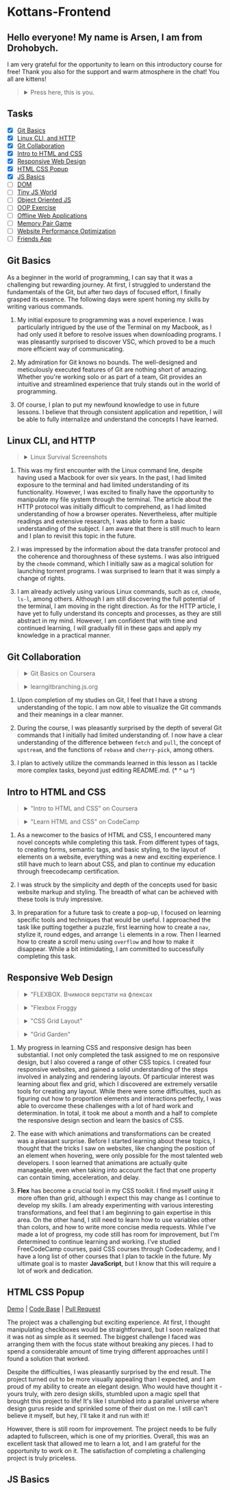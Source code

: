 # Kottans-Frontend

## Hello everyone! My name is Arsen, I am from Drohobych.

I am very grateful for the opportunity to learn on this introductory course for free! Thank you also for the support and warm atmosphere in the chat! You all are kittens!

> <details>
>   <summary>Press here, this is you.</summary>
> <img src="cats img/alotofcats.jpeg"
> </details>

## Tasks

-   [x] [Git Basics](#git-basics)
-   [x] [Linux CLI, and HTTP](#linux-cli-and-http)
-   [x] [Git Collaboration](#git-collaboration)
-   [x] [Intro to HTML and CSS](#intro-to-html-and-css)
-   [x] [Responsive Web Design](#responsive-web-design)
-   [x] [HTML CSS Popup](#html-css-popup)
-   [x] [JS Basics](#js-basics)
-   [ ] [DOM](#dom)
-   [ ] [Tiny JS World](#tiny-js-world)
-   [ ] [Object Oriented JS](#object-oriented-js)
-   [ ] [OOP Exercise](#oop-exercise)
-   [ ] [Offline Web Applications](#offline-web-applications)
-   [ ] [Memory Pair Game](#memory-pair-game)
-   [ ] [Website Performance Optimization](#website-performance-optimization)
-   [ ] [Friends App](#friends-app)

## Git Basics

As a beginner in the world of programming, I can say that it was a challenging but rewarding journey. At first, I struggled to understand the fundamentals of the Git, but after two days of focused effort, I finally grasped its essence. The following days were spent honing my skills by writing various commands.

1. My initial exposure to programming was a novel experience. I was particularly intrigued by the use of the Terminal on my Macbook, as I had only used it before to resolve issues when downloading programs. I was pleasantly surprised to discover VSC, which proved to be a much more efficient way of communicating.

2. My admiration for Git knows no bounds. The well-designed and meticulously executed features of Git are nothing short of amazing. Whether you're working solo or as part of a team, Git provides an intuitive and streamlined experience that truly stands out in the world of programming.

3. Of course, I plan to put my newfound knowledge to use in future lessons. I believe that through consistent application and repetition, I will be able to fully internalize and understand the concepts I have learned.

## Linux CLI, and HTTP

> <details>
>   <summary>Linux Survival Screenshots</summary>
> <img src="task_linux_cli/LinuxQuiz1.png"
>   <summary></summary>
> <img src="task_linux_cli/LinuxQuiz2.png"
>   <summary></summary>
> <img src="task_linux_cli/LinuxQuiz3.png"
>   <summary></summary>
> <img src="task_linux_cli/LinuxQuiz4.png"
> </details>

1. This was my first encounter with the Linux command line, despite having used a Macbook for over six years. In the past, I had limited exposure to the terminal and had limited understanding of its functionality. However, I was excited to finally have the opportunity to manipulate my file system through the terminal. The article about the HTTP protocol was initially difficult to comprehend, as I had limited understanding of how a browser operates. Nevertheless, after multiple readings and extensive research, I was able to form a basic understanding of the subject. I am aware that there is still much to learn and I plan to revisit this topic in the future.

2. I was impressed by the information about the data transfer protocol and the coherence and thoroughness of these systems. I was also intrigued by the <code>chmode</code> command, which I initially saw as a magical solution for launching torrent programs. I was surprised to learn that it was simply a change of rights.

3. I am already actively using various Linux commands, such as <code>cd</code>, <code>chmode</code>, <code>ls-l</code>, among others. Although I am still discovering the full potential of the terminal, I am moving in the right direction. As for the HTTP article, I have yet to fully understand its concepts and processes, as they are still abstract in my mind. However, I am confident that with time and continued learning, I will gradually fill in these gaps and apply my knowledge in a practical manner.

## Git Collaboration

> <details>
>   <summary>Git Basics on Coursera</summary>
> <img src="task_git_collaboration/GitCoursera1.png"
>   <summary></summary>
> <img src="task_git_collaboration/GitCoursera2.png"
>   <summary></summary>
> <img src="task_git_collaboration/GitCoursera3.png"
>   <summary></summary>
> <img src="task_git_collaboration/GitCoursera4.png"
> </details>

> <details>
>   <summary>learngitbranching.js.org</summary>
> <img src="task_git_collaboration/GitQuiz1.png"
>   <summary></summary>
> <img src="task_git_collaboration/GitQuiz2.png"
>   <summary></summary>
> </details>

1. Upon completion of my studies on Git, I feel that I have a strong understanding of the topic. I am now able to visualize the Git commands and their meanings in a clear manner.

2. During the course, I was pleasantly surprised by the depth of several Git commands that I initially had limited understanding of. I now have a clear understanding of the difference between `fetch` and `pull`, the concept of <code>upstream</code>, and the functions of <code>rebase</code> and <code>cherry-pick</code>, among others.

3. I plan to actively utilize the commands learned in this lesson as I tackle more complex tasks, beyond just editing README.md. (* ^ ω ^)

## Intro to HTML and CSS

> <details>
>   <summary>"Intro to HTML and CSS" on Coursera</summary>
> <img src="task_html_css_intro/Coursera HTML.png"
>   <summary><summary>
> <img src="task_html_css_intro/Coursera CSS.png"
> </details>

> <details>
>   <summary>"Learn HTML and CSS" on CodeCamp</summary>
> <img src="task_html_css_intro/CodeCamp HTML.png"
>   <summary><summary>
> <img src="task_html_css_intro/CodeCamp CSS.png"
> </details>

1. As a newcomer to the basics of HTML and CSS, I encountered many novel concepts while completing this task. From different types of tags, to creating forms, semantic tags, and basic styling, to the layout of elements on a website, everything was a new and exciting experience. I still have much to learn about CSS, and plan to continue my education through freecodecamp certification.

2. I was struck by the simplicity and depth of the concepts used for basic website markup and styling. The breadth of what can be achieved with these tools is truly impressive.

3. In preparation for a future task to create a pop-up, I focused on learning specific tools and techniques that would be useful. I approached the task like putting together a puzzle, first learning how to create a <code>nav</code>, stylize it, round edges, and arrange <code>li</code> elements in a row. Then I learned how to create a scroll menu using <code>overflow</code> and how to make it disappear. While a bit intimidating, I am committed to successfully completing this task.

## Responsive Web Design

> <details>
>   <summary>"FLEXBOX. Вчимося верстати на флексах</summary>
> <img src="task_responsive_web_design/FreelancerFlex.png"
> </details>

> <details>
>   <summary>"Flexbox Froggy</summary>
> <img src="task_responsive_web_design/FlexboxFroggy.png"
> </details>

> <details>
>   <summary>"CSS Grid Layout"</summary>
> <img src="task_responsive_web_design/FreelancerGrid.png"
> </details>

> <details>
>   <summary>"Grid Garden"</summary>
> <img src="task_responsive_web_design/GridGarden.png"
> </details>

1. My progress in learning CSS and responsive design has been substantial. I not only completed the task assigned to me on responsive design, but I also covered a range of other CSS topics. I created four responsive websites, and gained a solid understanding of the steps involved in analyzing and rendering layouts. Of particular interest was learning about flex and grid, which I discovered are extremely versatile tools for creating any layout. While there were some difficulties, such as figuring out how to proportion elements and interactions perfectly, I was able to overcome these challenges with a lot of hard work and determination. In total, it took me about a month and a half to complete the responsive design section and learn the basics of CSS.

2. The ease with which animations and transformations can be created was a pleasant surprise. Before I started learning about these topics, I thought that the tricks I saw on websites, like changing the position of an element when hovering, were only possible for the most talented web developers. I soon learned that animations are actually quite manageable, even when taking into account the fact that one property can contain timing, acceleration, and delay.

3. **Flex** has become a crucial tool in my CSS toolkit. I find myself using it more often than grid, although I expect this may change as I continue to develop my skills. I am already experimenting with various interesting transformations, and feel that I am beginning to gain expertise in this area. On the other hand, I still need to learn how to use variables other than colors, and how to write more concise media requests. While I've made a lot of progress, my code still has room for improvement, but I'm determined to continue learning and working. I've studied FreeCodeCamp courses, paid CSS courses through Codecademy, and I have a long list of other courses that I plan to tackle in the future. My ultimate goal is to master **JavaScript**, but I know that this will require a lot of work and dedication.

## HTML CSS Popup

[Demo](https://yazdrahobycha.github.io/HTML-CSS-Popup/) | [Code Base](https://github.com/yazdrahobycha/HTML-CSS-Popup) | [Pull Request](https://github.com/kottans/frontend-2019-p2p/pull/215)  

The project was a challenging but exciting experience. At first, I thought manipulating checkboxes would be straightforward, but I soon realized that it was not as simple as it seemed. The biggest challenge I faced was arranging them with the focus state without breaking any pieces. I had to spend a considerable amount of time trying different approaches until I found a solution that worked.

Despite the difficulties, I was pleasantly surprised by the end result. The project turned out to be more visually appealing than I expected, and I am proud of my ability to create an elegant design. Who would have thought it - yours truly, with zero design skills, stumbled upon a magic spell that brought this project to life! It's like I stumbled into a parallel universe where design gurus reside and sprinkled some of their dust on me. I still can't believe it myself, but hey, I'll take it and run with it!

However, there is still room for improvement. The project needs to be fully adapted to fullscreen, which is one of my priorities. Overall, this was an excellent task that allowed me to learn a lot, and I am grateful for the opportunity to work on it. The satisfaction of completing a challenging project is truly priceless.

## JS Basics

